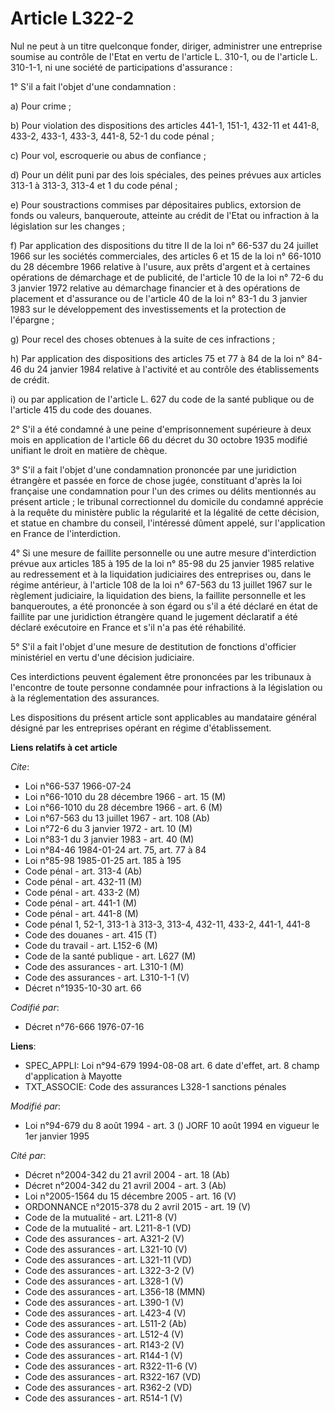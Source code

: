 # Article L322-2

Nul ne peut à un titre quelconque fonder, diriger, administrer une entreprise soumise au contrôle de l'Etat en vertu de
l'article L. 310-1, ou de l'article L. 310-1-1, ni une société de participations d'assurance :

1° S'il a fait l'objet d'une condamnation :

a) Pour crime ;

b) Pour violation des dispositions des articles 441-1, 151-1, 432-11 et 441-8, 433-2, 433-1, 433-3, 441-8, 52-1 du code
pénal ;

c) Pour vol, escroquerie ou abus de confiance ;

d) Pour un délit puni par des lois spéciales, des peines prévues aux articles 313-1 à 313-3, 313-4 et 1 du code pénal ;

e) Pour soustractions commises par dépositaires publics, extorsion de fonds ou valeurs, banqueroute, atteinte au crédit de
l'Etat ou infraction à la législation sur les changes ;

f) Par application des dispositions du titre II de la loi n° 66-537 du 24 juillet 1966 sur les sociétés commerciales, des
articles 6 et 15 de la loi n° 66-1010 du 28 décembre 1966 relative à l'usure, aux prêts d'argent et à certaines opérations de
démarchage et de publicité, de l'article 10 de la loi n° 72-6 du 3 janvier 1972 relative au démarchage financier et à des
opérations de placement et d'assurance ou de l'article 40 de la loi n° 83-1 du 3 janvier 1983 sur le développement des
investissements et la protection de l'épargne ;

g) Pour recel des choses obtenues à la suite de ces infractions ;

h) Par application des dispositions des articles 75 et 77 à 84 de la loi n° 84-46 du 24 janvier 1984 relative à l'activité et
au contrôle des établissements de crédit.

i) ou par application de l'article L. 627 du code de la santé publique ou de l'article 415 du code des douanes.

2° S'il a été condamné à une peine d'emprisonnement supérieure à deux mois en application de l'article 66 du décret du 30
octobre 1935 modifié unifiant le droit en matière de chèque.

3° S'il a fait l'objet d'une condamnation prononcée par une juridiction étrangère et passée en force de chose jugée,
constituant d'après la loi française une condamnation pour l'un des crimes ou délits mentionnés au présent article ; le
tribunal correctionnel du domicile du condamné apprécie à la requête du ministère public la régularité et la légalité de
cette décision, et statue en chambre du conseil, l'intéressé dûment appelé, sur l'application en France de l'interdiction.

4° Si une mesure de faillite personnelle ou une autre mesure d'interdiction prévue aux articles 185 à 195 de la loi n° 85-98
du 25 janvier 1985 relative au redressement et à la liquidation judiciaires des entreprises ou, dans le régime antérieur, à
l'article 108 de la loi n° 67-563 du 13 juillet 1967 sur le règlement judiciaire, la liquidation des biens, la faillite
personnelle et les banqueroutes, a été prononcée à son égard ou s'il a été déclaré en état de faillite par une juridiction
étrangère quand le jugement déclaratif a été déclaré exécutoire en France et s'il n'a pas été réhabilité.

5° S'il a fait l'objet d'une mesure de destitution de fonctions d'officier ministériel en vertu d'une décision judiciaire.

Ces interdictions peuvent également être prononcées par les tribunaux à l'encontre de toute personne condamnée pour
infractions à la législation ou à la réglementation des assurances.

Les dispositions du présent article sont applicables au mandataire général désigné par les entreprises opérant en régime
d'établissement.

**Liens relatifs à cet article**

_Cite_:

  - Loi n°66-537 1966-07-24
  - Loi n°66-1010 du 28 décembre 1966 - art. 15 (M)
  - Loi n°66-1010 du 28 décembre 1966 - art. 6 (M)
  - Loi n°67-563 du 13 juillet 1967 - art. 108 (Ab)
  - Loi n°72-6 du 3 janvier 1972 - art. 10 (M)
  - Loi n°83-1 du 3 janvier 1983 - art. 40 (M)
  - Loi n°84-46 1984-01-24 art. 75, art. 77 à 84
  - Loi n°85-98 1985-01-25 art. 185 à 195
  - Code pénal - art. 313-4 (Ab)
  - Code pénal - art. 432-11 (M)
  - Code pénal - art. 433-2 (M)
  - Code pénal - art. 441-1 (M)
  - Code pénal - art. 441-8 (M)
  - Code pénal 1, 52-1, 313-1 à 313-3, 313-4, 432-11, 433-2, 441-1, 441-8
  - Code des douanes - art. 415 (T)
  - Code du travail - art. L152-6 (M)
  - Code de la santé publique - art. L627 (M)
  - Code des assurances - art. L310-1 (M)
  - Code des assurances - art. L310-1-1 (V)
  - Décret n°1935-10-30 art. 66

_Codifié par_:

  - Décret n°76-666 1976-07-16

**Liens**:

  - SPEC_APPLI: Loi n°94-679 1994-08-08 art. 6 date d'effet, art. 8 champ d'application à Mayotte
  - TXT_ASSOCIE: Code des assurances L328-1 sanctions pénales

_Modifié par_:

  - Loi n°94-679 du 8 août 1994 - art. 3 () JORF 10 août 1994 en vigueur le 1er janvier 1995

_Cité par_:

  - Décret n°2004-342 du 21 avril 2004 - art. 18 (Ab)
  - Décret n°2004-342 du 21 avril 2004 - art. 3 (Ab)
  - Loi n°2005-1564 du 15 décembre 2005 - art. 16 (V)
  - ORDONNANCE n°2015-378 du 2 avril 2015 - art. 19 (V)
  - Code de la mutualité - art. L211-8 (V)
  - Code de la mutualité - art. L211-8-1 (VD)
  - Code des assurances - art. A321-2 (V)
  - Code des assurances - art. L321-10 (V)
  - Code des assurances - art. L321-11 (VD)
  - Code des assurances - art. L322-3-2 (V)
  - Code des assurances - art. L328-1 (V)
  - Code des assurances - art. L356-18 (MMN)
  - Code des assurances - art. L390-1 (V)
  - Code des assurances - art. L423-4 (V)
  - Code des assurances - art. L511-2 (Ab)
  - Code des assurances - art. L512-4 (V)
  - Code des assurances - art. R143-2 (V)
  - Code des assurances - art. R144-1 (V)
  - Code des assurances - art. R322-11-6 (V)
  - Code des assurances - art. R322-167 (VD)
  - Code des assurances - art. R362-2 (VD)
  - Code des assurances - art. R514-1 (V)

